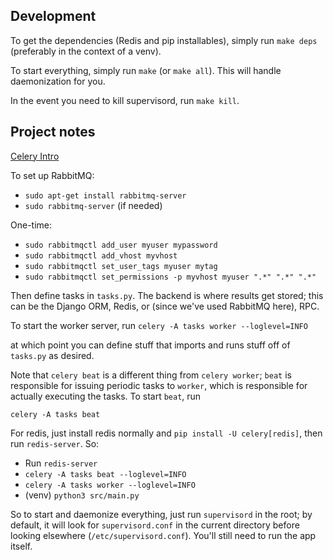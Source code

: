## Development
To get the dependencies (Redis and pip installables), simply run `make deps` (preferably in the context of a venv).

To start everything, simply run `make` (or `make all`). This will handle daemonization for you.

In the event you need to kill supervisord, run `make kill`.

## Project notes
[Celery Intro](https://docs.celeryq.dev/en/stable/getting-started/first-steps-with-celery.html#first-steps)

To set up RabbitMQ:
 - `sudo apt-get install rabbitmq-server`
 - `sudo rabbitmq-server` (if needed)

One-time:
- `sudo rabbitmqctl add_user myuser mypassword`
- `sudo rabbitmqctl add_vhost myvhost`
- `sudo rabbitmqctl set_user_tags myuser mytag`
- `sudo rabbitmqctl set_permissions -p myvhost myuser ".*" ".*" ".*"`

Then define tasks in `tasks.py`. The backend is where results get stored; this can be the Django ORM, Redis, or (since we've used RabbitMQ here), RPC.

To start the worker server, run
`celery -A tasks worker --loglevel=INFO`

at which point you can define stuff that imports and runs stuff off of `tasks.py` as desired.

Note that `celery beat` is a different thing from `celery worker`; `beat` is responsible for issuing periodic tasks to `worker`, which is responsible for actually executing the tasks. To start `beat`, run

`celery -A tasks beat`


For redis, just install redis normally and `pip install -U celery[redis]`, then run `redis-server`. So:
- Run `redis-server`
- `celery -A tasks beat --loglevel=INFO`
- `celery -A tasks worker --loglevel=INFO`
- (venv) `python3 src/main.py`


So to start and daemonize everything, just run `supervisord` in the root; by default, it will look for `supervisord.conf` in the current directory before looking elsewhere (`/etc/supervisord.conf`). You'll still need to run the app itself.
